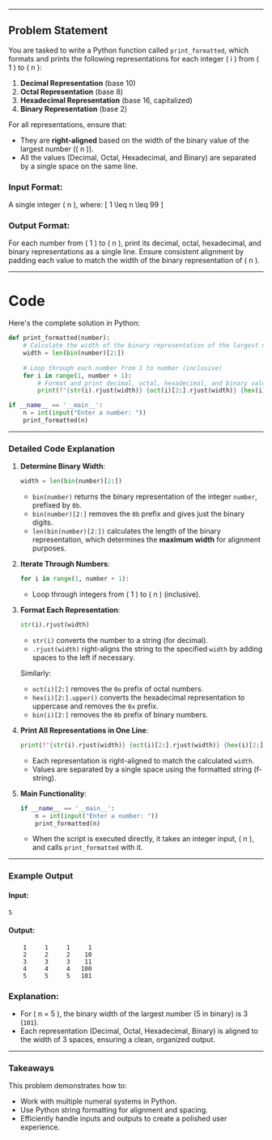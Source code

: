 
---

## **Problem Statement**
You are tasked to write a Python function called `print_formatted`, which formats and prints the following representations for each integer \( i \) from \( 1 \) to \( n \):

1. **Decimal Representation** (base 10)
2. **Octal Representation** (base 8)
3. **Hexadecimal Representation** (base 16, capitalized)
4. **Binary Representation** (base 2)

For all representations, ensure that:
- They are **right-aligned** based on the width of the binary value of the largest number (\( n \)).
- All the values (Decimal, Octal, Hexadecimal, and Binary) are separated by a single space on the same line.

### **Input Format:**
A single integer \( n \), where:
\[
1 \leq n \leq 99
\]

### **Output Format:**
For each number from \( 1 \) to \( n \), print its decimal, octal, hexadecimal, and binary representations as a single line. Ensure consistent alignment by padding each value to match the width of the binary representation of \( n \).

---

# **Code**
Here's the complete solution in Python:

```python
def print_formatted(number):
    # Calculate the width of the binary representation of the largest number
    width = len(bin(number)[2:])
    
    # Loop through each number from 1 to number (inclusive)
    for i in range(1, number + 1):
        # Format and print decimal, octal, hexadecimal, and binary values
        print(f"{str(i).rjust(width)} {oct(i)[2:].rjust(width)} {hex(i)[2:].upper().rjust(width)} {bin(i)[2:].rjust(width)}")

if __name__ == '__main__':
    n = int(input("Enter a number: "))
    print_formatted(n)
```

---

### **Detailed Code Explanation**
1. **Determine Binary Width**:
   ```python
   width = len(bin(number)[2:])
   ```
   - `bin(number)` returns the binary representation of the integer `number`, prefixed by `0b`.
   - `bin(number)[2:]` removes the `0b` prefix and gives just the binary digits.
   - `len(bin(number)[2:])` calculates the length of the binary representation, which determines the **maximum width** for alignment purposes.

2. **Iterate Through Numbers**:
   ```python
   for i in range(1, number + 1):
   ```
   - Loop through integers from \( 1 \) to \( n \) (inclusive).

3. **Format Each Representation**:
   ```python
   str(i).rjust(width)
   ```
   - `str(i)` converts the number to a string (for decimal).
   - `.rjust(width)` right-aligns the string to the specified `width` by adding spaces to the left if necessary.

   Similarly:
   - `oct(i)[2:]` removes the `0o` prefix of octal numbers.
   - `hex(i)[2:].upper()` converts the hexadecimal representation to uppercase and removes the `0x` prefix.
   - `bin(i)[2:]` removes the `0b` prefix of binary numbers.

4. **Print All Representations in One Line**:
   ```python
   print(f"{str(i).rjust(width)} {oct(i)[2:].rjust(width)} {hex(i)[2:].upper().rjust(width)} {bin(i)[2:].rjust(width)}")
   ```
   - Each representation is right-aligned to match the calculated `width`.
   - Values are separated by a single space using the formatted string (f-string).

5. **Main Functionality**:
   ```python
   if __name__ == '__main__':
       n = int(input("Enter a number: "))
       print_formatted(n)
   ```
   - When the script is executed directly, it takes an integer input, \( n \), and calls `print_formatted` with it.

---

### **Example Output**

#### Input:
```
5
```

#### Output:
```
    1     1     1     1
    2     2     2    10
    3     3     3    11
    4     4     4   100
    5     5     5   101
```

### Explanation:
- For \( n = 5 \), the binary width of the largest number (5 in binary) is 3 (`101`).
- Each representation (Decimal, Octal, Hexadecimal, Binary) is aligned to the width of 3 spaces, ensuring a clean, organized output.

---

### **Takeaways**
This problem demonstrates how to:
- Work with multiple numeral systems in Python.
- Use Python string formatting for alignment and spacing.
- Efficiently handle inputs and outputs to create a polished user experience.
